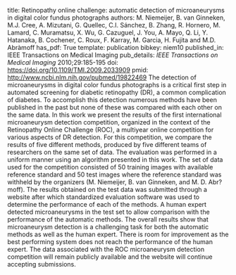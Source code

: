 title: Retinopathy online challenge: automatic detection of microaneurysms in digital color fundus photographs
authors: M. Niemeijer, B. van Ginneken, M.J. Cree, A. Mizutani, G. Quellec, C.I. Sánchez, B. Zhang, R. Hornero, M. Lamard, C. Muramatsu, X. Wu, G. Cazuguel, J. You, A. Mayo, Q. Li, Y. Hatanaka, B. Cochener, C. Roux, F. Karray, M. Garcia, H. Fujita and M.D. Abràmoff
has_pdf: True
template: publication
bibkey: niem10
published_in: IEEE Transactions on Medical Imaging
pub_details: <i>IEEE Transactions on Medical Imaging</i> 2010;29:185-195
doi: https://doi.org/10.1109/TMI.2009.2033909
pmid: http://www.ncbi.nlm.nih.gov/pubmed/19822469
The detection of microaneurysms in digital color fundus photographs is a critical first step in automated screening for diabetic retinopathy (DR), a common complication of diabetes. To accomplish this detection numerous methods have been published in the past but none of these was compared with each other on the same data. In this work we present the results of the first international microaneurysm detection competition, organized in the context of the Retinopathy Online Challenge (ROC), a multiyear online competition for various aspects of DR detection. For this competition, we compare the results of five different methods, produced by five different teams of researchers on the same set of data. The evaluation was performed in a uniform manner using an algorithm presented in this work. The set of data used for the competition consisted of 50 training images with available reference standard and 50 test images where the reference standard was withheld by the organizers (M. Niemeijer, B. van Ginneken, and M. D. Abr?moff). The results obtained on the test data was submitted through a website after which standardized evaluation software was used to determine the performance of each of the methods. A human expert detected microaneurysms in the test set to allow comparison with the performance of the automatic methods. The overall results show that microaneurysm detection is a challenging task for both the automatic methods as well as the human expert. There is room for improvement as the best performing system does not reach the performance of the human expert. The data associated with the ROC microaneurysm detection competition will remain publicly available and the website will continue accepting submissions.

